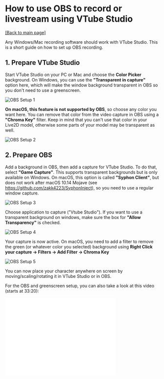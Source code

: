 # How to use OBS to record or livestream using VTube Studio

[\[Back to main page\]](https://denchisoft.github.io/)

Any Windows/Mac recording software should work with VTube Studio. This is a short guide on how to set up OBS recording.

## 1. Prepare VTube Studio

Start VTube Studio on your PC or Mac and choose the __Color Picker__ background. On Windows, you can use the __"Transparent in capture"__ option here, which will make the window background transparent in OBS so you don't need to use a greenscreen.

![OBS Setup 1](../images/obs_screenshots/obs_2.png "OBS Setup 1")

__On macOS, this feature is not supported by OBS__, so choose any color you want here. You can remove that color from the video capture in OBS using a __"Chroma Key"__ filter. Keep in mind that you can't use that color in your Live2D model, otherwise some parts of your model may be transparent as well.

![OBS Setup 2](../images/obs_screenshots/obs_1.png "OBS Setup 2")


## 2. Prepare OBS

Add a background in OBS, then add a capture for VTube Studio. To do that, select __"Game Capture"__. This supports transparent backgrounds but is only available on Windows. On macOS, this option is called __"Syphon Client"__, but does not work after macOS 10.14 Mojave (see https://github.com/zakk4223/SyphonInject), so you need to use a regular window capture.

![OBS Setup 3](../images/obs_screenshots/obs_3.png "OBS Setup 3")

Choose application to capture ("Vtube Studio"). If you want to use a transparent background on windows, make sure the box for __"Allow Transparency"__ is checked.

![OBS Setup 4](../images/obs_screenshots/obs_4.png "OBS Setup 4")

Your capture is now active. On macOS, you need to add a filter to remove the green (or whatever color you selected) background using __Right Click your capture -> Filters -> Add Filter -> Chroma Key__

![OBS Setup 5](../images/obs_screenshots/obs_5.png "OBS Setup 5")

You can now place your character anywhere on screen by moving/scaling/rotating it in VTube Studio or in OBS.

For the OBS and greenscreen setup, you can also take a look at this video (starts at 33:20):

<iframe width="360" height="252" src="//www.youtube.com/embed/q5dKr0ulx10?t=2000" frameborder="0" allowfullscreen="allowfullscreen">&nbsp;</iframe>


